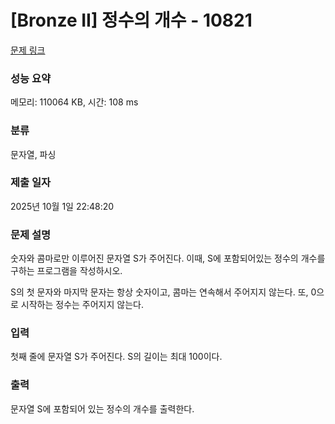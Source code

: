 # [Bronze II] 정수의 개수 - 10821 

[문제 링크](https://www.acmicpc.net/problem/10821) 

### 성능 요약

메모리: 110064 KB, 시간: 108 ms

### 분류

문자열, 파싱

### 제출 일자

2025년 10월 1일 22:48:20

### 문제 설명

<p style="user-select: auto !important;">숫자와 콤마로만 이루어진 문자열 S가 주어진다. 이때, S에 포함되어있는 정수의 개수를 구하는 프로그램을 작성하시오.</p>

<p style="user-select: auto !important;">S의 첫 문자와 마지막 문자는 항상 숫자이고, 콤마는 연속해서 주어지지 않는다. 또, 0으로 시작하는 정수는 주어지지 않는다.</p>

### 입력 

 <p style="user-select: auto !important;">첫째 줄에 문자열 S가 주어진다. S의 길이는 최대 100이다.</p>

### 출력 

 <p style="user-select: auto !important;">문자열 S에 포함되어 있는 정수의 개수를 출력한다.</p>

